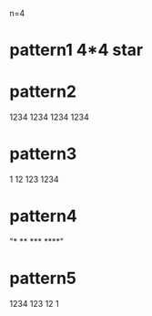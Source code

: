n=4
# pattern1 4*4 star
# pattern2 
1234
1234
1234
1234
# pattern3
1
12
123
1234
# pattern4
"* ** *** ****"
# pattern5
1234
123
12
1
